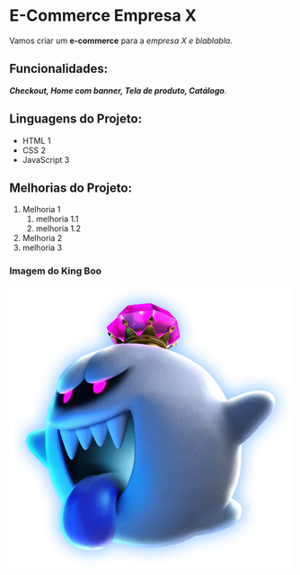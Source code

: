 # E-Commerce Empresa X

Vamos criar um **e-commerce** para a *empresa X e blablabla*.

## Funcionalidades:

**_Checkout, Home com banner, Tela de produto, Catálogo_**.

## Linguagens do Projeto:
* HTML 1
* CSS 2
* JavaScript 3

## Melhorias do Projeto:
1. Melhoria 1
    1. melhoria 1.1
    2. melhoria 1.2 
2. Melhoria 2
3. melhoria 3

### Imagem do King Boo
![King Boo mostrando sua língua](img/Kingbooluigismansion3.webp)